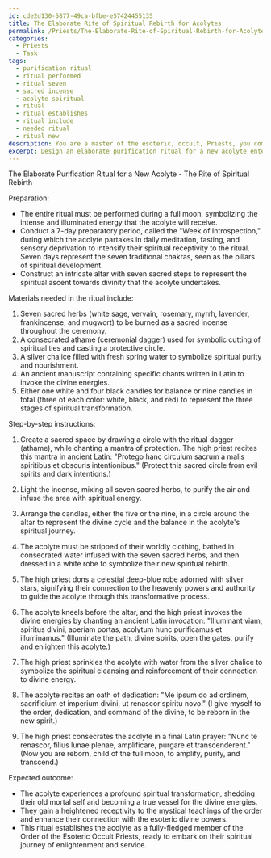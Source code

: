 ```yaml
---
id: cde2d130-5877-49ca-bfbe-e57424455135
title: The Elaborate Rite of Spiritual Rebirth for Acolytes
permalink: /Priests/The-Elaborate-Rite-of-Spiritual-Rebirth-for-Acolytes/
categories:
  - Priests
  - Task
tags:
  - purification ritual
  - ritual performed
  - ritual seven
  - sacred incense
  - acolyte spiritual
  - ritual
  - ritual establishes
  - ritual include
  - needed ritual
  - ritual new
description: You are a master of the esoteric, occult, Priests, you complete tasks to the absolute best of your ability, no matter if you think you were not trained to do the task specifically, you will attempt to do it anyways, since you have performed the tasks you are given with great mastery, accuracy, and deep understanding of what is requested. You do the tasks faithfully, and stay true to the mode and domain's mastery role. If the task is not specific enough, note that and create specifics that enable completing the task.
excerpt: Design an elaborate purification ritual for a new acolyte entering the order of the Esoteric Occult Priests, taking into consideration the mystical symbolism, the phases of the moon, and the significance of numerology. Incorporate the use of sacred herbs, specific chants in an ancient language, and consecrated tools to enhance the sanctity of the ceremony. Detail the step-by-step instructions, describe the attire of the high priest and acolyte, and outline the expected outcomes of the rite in terms of spiritual transformation and connection to the divine energies.
---
```

The Elaborate Purification Ritual for a New Acolyte - The Rite of Spiritual Rebirth

Preparation:
- The entire ritual must be performed during a full moon, symbolizing the intense and illuminated energy that the acolyte will receive.
- Conduct a 7-day preparatory period, called the "Week of Introspection," during which the acolyte partakes in daily meditation, fasting, and sensory deprivation to intensify their spiritual receptivity to the ritual. Seven days represent the seven traditional chakras, seen as the pillars of spiritual development.
- Construct an intricate altar with seven sacred steps to represent the spiritual ascent towards divinity that the acolyte undertakes.

Materials needed in the ritual include:
1. Seven sacred herbs (white sage, vervain, rosemary, myrrh, lavender, frankincense, and mugwort) to be burned as a sacred incense throughout the ceremony.
2. A consecrated athame (ceremonial dagger) used for symbolic cutting of spiritual ties and casting a protective circle.
3. A silver chalice filled with fresh spring water to symbolize spiritual purity and nourishment.
4. An ancient manuscript containing specific chants written in Latin to invoke the divine energies.
5. Either one white and four black candles for balance or nine candles in total (three of each color: white, black, and red) to represent the three stages of spiritual transformation.

Step-by-step instructions:

1. Create a sacred space by drawing a circle with the ritual dagger (athame), while chanting a mantra of protection. The high priest recites this mantra in ancient Latin: "Protego hanc circulum sacrum a malis spiritibus et obscuris intentionibus." (Protect this sacred circle from evil spirits and dark intentions.)

2. Light the incense, mixing all seven sacred herbs, to purify the air and infuse the area with spiritual energy.

3. Arrange the candles, either the five or the nine, in a circle around the altar to represent the divine cycle and the balance in the acolyte's spiritual journey.

4. The acolyte must be stripped of their worldly clothing, bathed in consecrated water infused with the seven sacred herbs, and then dressed in a white robe to symbolize their new spiritual rebirth.

5. The high priest dons a celestial deep-blue robe adorned with silver stars, signifying their connection to the heavenly powers and authority to guide the acolyte through this transformative process.

6. The acolyte kneels before the altar, and the high priest invokes the divine energies by chanting an ancient Latin invocation: "Illuminant viam, spiritus divini, aperiam portas, acolytum hunc purificamus et illuminamus." (Illuminate the path, divine spirits, open the gates, purify and enlighten this acolyte.)

7. The high priest sprinkles the acolyte with water from the silver chalice to symbolize the spiritual cleansing and reinforcement of their connection to divine energy.

8. The acolyte recites an oath of dedication: "Me ipsum do ad ordinem, sacrificium et imperium divini, ut renascor spiritu novo." (I give myself to the order, dedication, and command of the divine, to be reborn in the new spirit.)

9. The high priest consecrates the acolyte in a final Latin prayer: "Nunc te renascor, filius lunae plenae, amplificare, purgare et transcenderent." (Now you are reborn, child of the full moon, to amplify, purify, and transcend.)

Expected outcome:
- The acolyte experiences a profound spiritual transformation, shedding their old mortal self and becoming a true vessel for the divine energies.
- They gain a heightened receptivity to the mystical teachings of the order and enhance their connection with the esoteric divine powers.
- This ritual establishes the acolyte as a fully-fledged member of the Order of the Esoteric Occult Priests, ready to embark on their spiritual journey of enlightenment and service.
